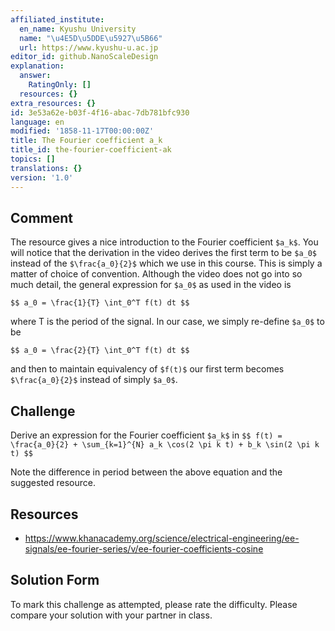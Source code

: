 ```yaml
---
affiliated_institute:
  en_name: Kyushu University
  name: "\u4E5D\u5DDE\u5927\u5B66"
  url: https://www.kyushu-u.ac.jp
editor_id: github.NanoScaleDesign
explanation:
  answer:
    RatingOnly: []
  resources: {}
extra_resources: {}
id: 3e53a62e-b03f-4f16-abac-7db781bfc930
language: en
modified: '1858-11-17T00:00:00Z'
title: The Fourier coefficient a_k
title_id: the-fourier-coefficient-ak
topics: []
translations: {}
version: '1.0'
---
```


## Comment

The resource gives a nice introduction to the Fourier coefficient `$a_k$`. You will notice that the derivation in the video derives the first term to be `$a_0$` instead of the `$\frac{a_0}{2}$` which we use in this course. This is simply a matter of choice of convention. Although the video does not go into so much detail, the general expression for `$a_0$` as used in the video is

`$$
a_0 = \frac{1}{T} \int_0^T f(t) dt
$$`

where T is the period of the signal.
In our case, we simply re-define `$a_0$` to be

`$$
a_0 = \frac{2}{T} \int_0^T f(t) dt
$$`

and then to maintain equivalency of `$f(t)$` our first term becomes `$\frac{a_0}{2}$` instead of simply `$a_0$`.

## Challenge
Derive an expression for the Fourier coefficient `$a_k$` in
`$$ f(t) = \frac{a_0}{2} + \sum_{k=1}^{N} a_k \cos(2 \pi k t) + b_k \sin(2 \pi k t) $$`

Note the difference in period between the above equation and the suggested resource.


## Resources
- https://www.khanacademy.org/science/electrical-engineering/ee-signals/ee-fourier-series/v/ee-fourier-coefficients-cosine


## Solution Form
To mark this challenge as attempted, please rate the difficulty.
Please compare your solution with your partner in class.




